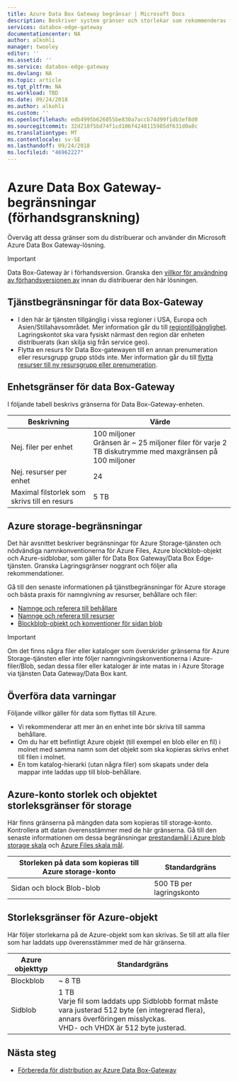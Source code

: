 ```yaml
---
title: Azure Data Box Gateway begränsar | Microsoft Docs
description: Beskriver system gränser och storlekar som rekommenderas för Microsoft Azure Data Box-Gateway.
services: databox-edge-gateway
documentationcenter: NA
author: alkohli
manager: twooley
editor: ''
ms.assetid: ''
ms.service: databox-edge-gateway
ms.devlang: NA
ms.topic: article
ms.tgt_pltfrm: NA
ms.workload: TBD
ms.date: 09/24/2018
ms.author: alkohli
ms.custom: ''
ms.openlocfilehash: edb4995b626055be830a7accb74d99f1db3ef8d0
ms.sourcegitcommit: 32d218f5bd74f1cd106f4248115985df631d0a8c
ms.translationtype: MT
ms.contentlocale: sv-SE
ms.lasthandoff: 09/24/2018
ms.locfileid: "46962227"
---
```

# <a name="azure-data-box-gateway-limits-preview"></a>Azure Data Box Gateway-begränsningar (förhandsgranskning)


Överväg att dessa gränser som du distribuerar och använder din Microsoft Azure Data Box Gateway-lösning. 

> [!IMPORTANT] 
> Data Box-Gateway är i förhandsversion. Granska den [villkor för användning av förhandsversionen av](https://azure.microsoft.com/support/legal/preview-supplemental-terms/) innan du distribuerar den här lösningen. 


## <a name="data-box-gateway-service-limits"></a>Tjänstbegränsningar för data Box-Gateway

- I den här är tjänsten tillgänglig i vissa regioner i USA, Europa och Asien/Stillahavsområdet. Mer information går du till [regiontillgänglighet](#data-box-gateway-overview#region-availability). Lagringskontot ska vara fysiskt närmast den region där enheten distribuerats (kan skilja sig från service geo).
- Flytta en resurs för Data Box-gatewayen till en annan prenumeration eller resursgrupp grupp stöds inte. Mer information går du till [flytta resurser till ny resursgrupp eller prenumeration](https://docs.microsoft.com/azure/azure-resource-manager/resource-group-move-resources).

## <a name="data-box-gateway-device-limits"></a>Enhetsgränser för data Box-Gateway

I följande tabell beskrivs gränserna för Data Box-Gateway-enheten.

| Beskrivning | Värde |
|---|---|
|Nej. filer per enhet |100 miljoner <br> Gränsen är ~ 25 miljoner filer för varje 2 TB diskutrymme med maxgränsen på 100 miljoner |
|Nej. resurser per enhet |24 |
|Maximal filstorlek som skrivs till en resurs|5 TB |

## <a name="azure-storage-limits"></a>Azure storage-begränsningar

Det här avsnittet beskriver begränsningar för Azure Storage-tjänsten och nödvändiga namnkonventionerna för Azure Files, Azure blockblob-objekt och Azure-sidblobar, som gäller för Data Box Gateway/Data Box Edge-tjänsten. Granska Lagringsgränser noggrant och följer alla rekommendationer.

Gå till den senaste informationen på tjänstbegränsningar för Azure storage och bästa praxis för namngivning av resurser, behållare och filer:

- [Namnge och referera till behållare](https://docs.microsoft.com/rest/api/storageservices/naming-and-referencing-containers--blobs--and-metadata)
- [Namnge och referera till resurser](https://docs.microsoft.com/rest/api/storageservices/naming-and-referencing-shares--directories--files--and-metadata)
- [Blockblob-objekt och konventioner för sidan blob](https://docs.microsoft.com/rest/api/storageservices/understanding-block-blobs--append-blobs--and-page-blobs)

> [!IMPORTANT]
> Om det finns några filer eller kataloger som överskrider gränserna för Azure Storage-tjänsten eller inte följer namngivningskonventionerna i Azure-filer/Blob, sedan dessa filer eller kataloger är inte matas in i Azure Storage via tjänsten Data Gateway/Data Box kant.

## <a name="data-upload-caveats"></a>Överföra data varningar

Följande villkor gäller för data som flyttas till Azure.

- Vi rekommenderar att mer än en enhet inte bör skriva till samma behållare.
- Om du har ett befintligt Azure objekt (till exempel en blob eller en fil) i molnet med samma namn som det objekt som ska kopieras skrivs enhet till filen i molnet. 
- En tom katalog-hierarki (utan några filer) som skapats under dela mappar inte laddas upp till blob-behållare.


## <a name="azure-storage-account-size-and-object-size-limits"></a>Azure-konto storlek och objektet storleksgränser för storage

Här finns gränserna på mängden data som kopieras till storage-konto. Kontrollera att datan överensstämmer med de här gränserna. Gå till den senaste informationen om dessa begränsningar [prestandamål i Azure blob storage skala](https://docs.microsoft.com/azure/storage/common/storage-scalability-targets#azure-blob-storage-scale-targets) och [Azure Files skala mål](https://docs.microsoft.com/azure/storage/common/storage-scalability-targets#azure-files-scale-targets).

| Storleken på data som kopieras till Azure storage-konto                      | Standardgräns          |
|---------------------------------------------------------------------|------------------------|
| Sidan och block Blob-blob                                            | 500 TB per lagringskonto|


## <a name="azure-object-size-limits"></a>Storleksgränser för Azure-objekt

Här följer storlekarna på de Azure-objekt som kan skrivas. Se till att alla filer som har laddats upp överensstämmer med de här gränserna.

| Azure objekttyp | Standardgräns                                             |
|-------------------|-----------------------------------------------------------|
| Blockblob        | ~ 8 TB                                                 |
| Sidblob         | 1 TB <br> Varje fil som laddats upp Sidblobb format måste vara justerad 512 byte (en integrerad flera), annars överföringen misslyckas. <br> VHD- och VHDX är 512 byte justerad. |


## <a name="next-steps"></a>Nästa steg

- [Förbereda för distribution av Azure Data Box-Gateway](data-box-gateway-deploy-prep.md)
